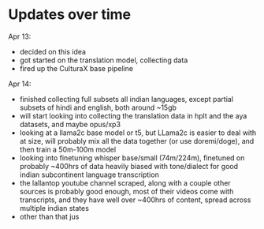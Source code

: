 # Updates over time

Apr 13:
 - decided on this idea
 - got started on the translation model, collecting data
 - fired up the CulturaX base pipeline

Apr 14:
 - finished collecting full subsets all indian languages, except partial subsets of hindi and english, both around ~15gb
 - will start looking into collecting the translation data in hplt and the aya datasets, and maybe opus/xp3
 - looking at a llama2c base model or t5, but LLama2c is easier to deal with at size, will probably mix all the data together (or use doremi/doge), and then train a 50m-100m model
 - looking into finetuning whisper base/small (74m/224m), finetuned on probably ~400hrs of data heavily biased with tone/dialect for good indian subcontinent language transcription
 - the lallantop youtube channel scraped, along with a couple other sources is probably good enough, most of their videos come with transcripts, and they have well over ~400hrs of content, spread across multiple indian states
 - other than that jus
